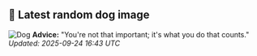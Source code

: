 ## 🐶 Latest random dog image
![Dog](https://images.dog.ceo/breeds/terrier-welsh/lucy.jpg)
**Advice:** "You're not that important; it's what you do that counts."
*Updated: 2025-09-24 16:43 UTC*
